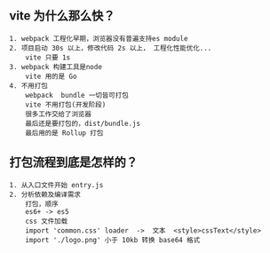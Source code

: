 ## vite 为什么那么快？           
    1. webpack 工程化早期，浏览器没有普遍支持es module
    2. 项目启动 30s 以上，修改代码 2s 以上， 工程化性能优化...
        vite 只要 1s         
    3. webpack 构建工具是node           
        vite 用的是 Go        
    4. 不用打包            
        webpack  bundle 一切皆可打包            
        vite 不用打包(开发阶段)           
        很多工作交给了浏览器           
        最后还是要打包的，dist/bundle.js           
        最后用的是 Rollup 打包          

## 打包流程到底是怎样的？             
    1. 从入口文件开始 entry.js          
    2. 分析依赖及编译需求              
        打包，顺序          
        es6+ -> es5            
        css 文件加载             
        import 'common.css' loader  ->  文本  <style>cssText</style>            
        import './logo.png' 小于 10kb 转换 base64 格式